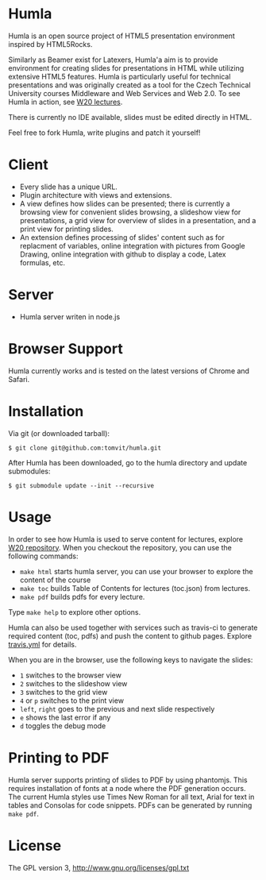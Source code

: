 # Humla
Humla is an open source project of HTML5 presentation environment inspired by HTML5Rocks.

Similarly as Beamer exist for Latexers, Humla'a aim is to provide environment for creating slides for presentations in HTML while 
utilizing extensive HTML5 features. Humla is particularly 
useful for technical presentations and was originally created as a tool for the Czech Technical University courses Middleware and Web Services 
and Web 2.0. To see Humla in action, see <a href="http://w20.vitvar.com">W20 lectures</a>.

There is currently no IDE available, slides must be edited directly in HTML.

Feel free to fork Humla, write plugins and patch it yourself!

# Client 

  * Every slide has a unique URL.
  * Plugin architecture with views and extensions. 
  * A view defines how slides can be presented; there is currently a browsing view 
    for convenient slides browsing, a slideshow view for presentations, a grid view for overview of slides in a presentation,
    and a print view for printing slides.
  * An extension defines processing of slides' content such as for replacment of variables, online integration with pictures from 
    Google Drawing, online integration with github to display a code, Latex formulas, etc.

# Server
  
  * Humla server writen in node.js 

# Browser Support

Humla currently works and is tested on the latest versions of Chrome and Safari. 

# Installation

Via git (or downloaded tarball):

    $ git clone git@github.com:tomvit/humla.git

After Humla has been downloaded, go to the humla directory and update submodules:

    $ git submodule update --init --recursive

# Usage

In order to see how Humla is used to serve content for lectures, explore <a href="https://github.com/tomvit/w20">W20 repository</a>.
When you checkout the repository, you can use the following commands:

  * `make html` starts humla server, you can use your browser to explore the content of the course
  * `make toc` builds Table of Contents for lectures (toc.json) from lectures. 
  * `make pdf` builds pdfs for every lecture.

Type `make help` to explore other options. 

Humla can also be used together with services such as travis-ci to generate required content (toc, pdfs) and push the content to
github pages. Explore <a href="https://github.com/tomvit/w20/.travis.yml">travis.yml</a> for details.

When you are in the browser, use the following keys to navigate the slides:

  * `1` switches to the browser view
  * `2` switches to the slideshow view
  * `3` switches to the grid view
  * `4` or `p` switches to the print view
  * `left`, `right` goes to the previous and next slide respectively
  * `e` shows the last error if any
  * `d` toggles the debug mode


# Printing to PDF

Humla server supports printing of slides to PDF by using phantomjs. This requires installation of fonts 
at a node where the PDF generation occurs. The current Humla styles use Times New Roman 
for all text, Arial for text in tables and Consolas for code snippets. PDFs can be generated by running `make pdf`.

# License
The GPL version 3, http://www.gnu.org/licenses/gpl.txt
